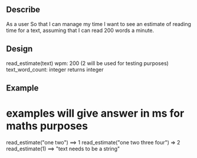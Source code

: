 ## Describe
As a user
So that I can manage my time
I want to see an estimate of reading time for a text, assuming that I can read 200 words a minute.

## Design
read_estimate(text)
wpm: 200 (2 will be used for testing purposes)
text_word_count: integer
returns integer

## Example
# examples will give answer in ms for maths purposes
read_estimate("one two") ==> 1
read_estimate("one two three four") => 2
read_estimate(1) ==> "text needs to be a string"